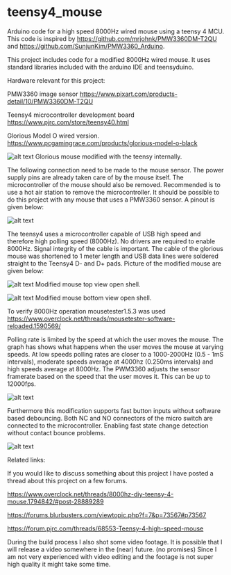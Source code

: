 # teensy4_mouse
Arduino code for a high speed 8000Hz wired mouse using a teensy 4 MCU. 
This code is inspired by https://github.com/mrjohnk/PMW3360DM-T2QU and https://github.com/SunjunKim/PMW3360_Arduino.

This project includes code for a modified 8000Hz wired mouse.
It uses standard libraries included with the arduino IDE and teensyduino. 

Hardware relevant for this project:

PMW3360 image sensor https://www.pixart.com/products-detail/10/PMW3360DM-T2QU

Teensy4 microcontroller development board https://www.pjrc.com/store/teensy40.html 

Glorious Model O wired version. https://www.pcgamingrace.com/products/glorious-model-o-black

![alt text](https://github.com/Trip93/teensy4_mouse/blob/main/pictures/mouse_top_closed.jpg)
Glorious mouse modified with the teensy internally.

The following connection need to be made to the mouse sensor. The power supply pins are already taken care of by the mouse itself.
The microcontroller of the mouse should also be removed. Recommended is to use a hot air station to remove the microcontroller. 
It should be possible to do this project with any mouse that uses a PMW3360 sensor.
A pinout is given below: 

![alt text](https://github.com/Trip93/teensy4_mouse/blob/main/pictures/teensy4_mouse_pinout.png)

The teensy4 uses a microcontroller capable of USB high speed and therefore high polling speed (8000Hz). 
No drivers are required to enable 8000Hz. Signal integrity of the cable is important. 
The cable of the glorious mouse was shortened to 1 meter length and USB data lines were soldered straight to the Teensy4 D- and D+ pads. 
Picture of the modified mouse are given below:

![alt text](https://github.com/Trip93/teensy4_mouse/blob/main/pictures/mouse_top_open.jpg)
Modified mouse top view open shell.

![alt text](https://github.com/Trip93/teensy4_mouse/blob/main/pictures/mouse_bottom_open.jpg)
Modified mouse bottom view open shell.

To verify 8000Hz operation mousetester1.5.3 was used https://www.overclock.net/threads/mousetester-software-reloaded.1590569/ 

Polling rate is limited by the speed at which the user moves the mouse. The graph has shows what happens when the user moves the mouse at varying speeds. 
At low speeds polling rates are closer to a 1000-2000Hz (0.5 - 1mS intervals), moderate speeds average at 4000hz (0.250ms intervals) and high speeds average at 8000Hz.
The PWM3360 adjusts the sensor framerate based on the speed that the user moves it. This can be up to 12000fps.

![alt text](https://github.com/Trip93/teensy4_mouse/blob/main/pictures/mousetester_teensy_mouse.png)

Furthermore this modification supports fast button inputs without software based debouncing. 
Both NC and NO connectors of the micro switch are connected to the microcontroller. Enabling fast state change detection without contact bounce problems.

![alt text](https://github.com/Trip93/teensy4_mouse/blob/main/pictures/NC_NO_debouncing.png)

Related links:

If you would like to discuss something about this project I have posted a thread about this project on a few forums.

https://www.overclock.net/threads/8000hz-diy-teensy-4-mouse.1794842/#post-28889289

https://forums.blurbusters.com/viewtopic.php?f=7&p=73567#p73567

https://forum.pjrc.com/threads/68553-Teensy-4-high-speed-mouse

During the build process I also shot some video footage. It is possible that I will release a video somewhere in the (near) future. (no promises)
Since I am not very experienced with video editing and the footage is not super high quality it might take some time. 
